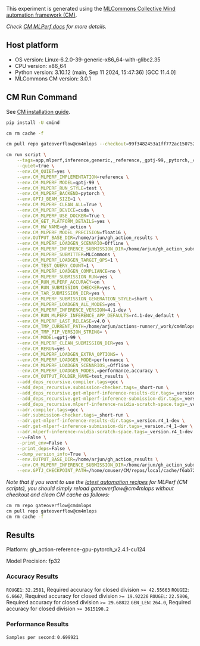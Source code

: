 This experiment is generated using the [MLCommons Collective Mind automation framework (CM)](https://github.com/mlcommons/cm4mlops).

*Check [CM MLPerf docs](https://docs.mlcommons.org/inference) for more details.*

## Host platform

* OS version: Linux-6.2.0-39-generic-x86_64-with-glibc2.35
* CPU version: x86_64
* Python version: 3.10.12 (main, Sep 11 2024, 15:47:36) [GCC 11.4.0]
* MLCommons CM version: 3.0.1

## CM Run Command

See [CM installation guide](https://docs.mlcommons.org/inference/install/).

```bash
pip install -U cmind

cm rm cache -f

cm pull repo gateoverflow@cm4mlops --checkout=99f3482453a1ff772ac1507521a7bb187393f89c

cm run script \
	--tags=app,mlperf,inference,generic,_reference,_gptj-99,_pytorch,_cuda,_test,_r4.1-dev_default,_float16,_offline \
	--quiet=true \
	--env.CM_QUIET=yes \
	--env.CM_MLPERF_IMPLEMENTATION=reference \
	--env.CM_MLPERF_MODEL=gptj-99 \
	--env.CM_MLPERF_RUN_STYLE=test \
	--env.CM_MLPERF_BACKEND=pytorch \
	--env.GPTJ_BEAM_SIZE=1 \
	--env.CM_MLPERF_CLEAN_ALL=True \
	--env.CM_MLPERF_DEVICE=cuda \
	--env.CM_MLPERF_USE_DOCKER=True \
	--env.CM_GET_PLATFORM_DETAILS=yes \
	--env.CM_HW_NAME=gh_action \
	--env.CM_MLPERF_MODEL_PRECISION=float16 \
	--env.OUTPUT_BASE_DIR=/home/arjun/gh_action_results \
	--env.CM_MLPERF_LOADGEN_SCENARIO=Offline \
	--env.CM_MLPERF_INFERENCE_SUBMISSION_DIR=/home/arjun/gh_action_submissions \
	--env.CM_MLPERF_SUBMITTER=MLCommons \
	--env.CM_MLPERF_LOADGEN_TARGET_QPS=1 \
	--env.CM_TEST_QUERY_COUNT=1 \
	--env.CM_MLPERF_LOADGEN_COMPLIANCE=no \
	--env.CM_MLPERF_SUBMISSION_RUN=yes \
	--env.CM_RUN_MLPERF_ACCURACY=on \
	--env.CM_RUN_SUBMISSION_CHECKER=yes \
	--env.CM_TAR_SUBMISSION_DIR=yes \
	--env.CM_MLPERF_SUBMISSION_GENERATION_STYLE=short \
	--env.CM_MLPERF_LOADGEN_ALL_MODES=yes \
	--env.CM_MLPERF_INFERENCE_VERSION=4.1-dev \
	--env.CM_RUN_MLPERF_INFERENCE_APP_DEFAULTS=r4.1-dev_default \
	--env.CM_MLPERF_LAST_RELEASE=v4.0 \
	--env.CM_TMP_CURRENT_PATH=/home/arjun/actions-runner/_work/cm4mlops/cm4mlops \
	--env.CM_TMP_PIP_VERSION_STRING= \
	--env.CM_MODEL=gptj-99 \
	--env.CM_MLPERF_CLEAN_SUBMISSION_DIR=yes \
	--env.CM_RERUN=yes \
	--env.CM_MLPERF_LOADGEN_EXTRA_OPTIONS= \
	--env.CM_MLPERF_LOADGEN_MODE=performance \
	--env.CM_MLPERF_LOADGEN_SCENARIOS,=Offline \
	--env.CM_MLPERF_LOADGEN_MODES,=performance,accuracy \
	--env.CM_OUTPUT_FOLDER_NAME=test_results \
	--add_deps_recursive.compiler.tags=gcc \
	--add_deps_recursive.submission-checker.tags=_short-run \
	--add_deps_recursive.get-mlperf-inference-results-dir.tags=_version.r4_1-dev \
	--add_deps_recursive.get-mlperf-inference-submission-dir.tags=_version.r4_1-dev \
	--add_deps_recursive.mlperf-inference-nvidia-scratch-space.tags=_version.r4_1-dev \
	--adr.compiler.tags=gcc \
	--adr.submission-checker.tags=_short-run \
	--adr.get-mlperf-inference-results-dir.tags=_version.r4_1-dev \
	--adr.get-mlperf-inference-submission-dir.tags=_version.r4_1-dev \
	--adr.mlperf-inference-nvidia-scratch-space.tags=_version.r4_1-dev \
	--v=False \
	--print_env=False \
	--print_deps=False \
	--dump_version_info=True \
	--env.OUTPUT_BASE_DIR=/home/arjun/gh_action_results \
	--env.CM_MLPERF_INFERENCE_SUBMISSION_DIR=/home/arjun/gh_action_submissions \
	--env.GPTJ_CHECKPOINT_PATH=/home/cmuser/CM/repos/local/cache/f6ab729f2dca49d9/checkpoint/checkpoint-final
```
*Note that if you want to use the [latest automation recipes](https://docs.mlcommons.org/inference) for MLPerf (CM scripts),
 you should simply reload gateoverflow@cm4mlops without checkout and clean CM cache as follows:*

```bash
cm rm repo gateoverflow@cm4mlops
cm pull repo gateoverflow@cm4mlops
cm rm cache -f

```

## Results

Platform: gh_action-reference-gpu-pytorch_v2.4.1-cu124

Model Precision: fp32

### Accuracy Results 
`ROUGE1`: `32.2581`, Required accuracy for closed division `>= 42.55663`
`ROUGE2`: `6.6667`, Required accuracy for closed division `>= 19.92226`
`ROUGEL`: `22.5806`, Required accuracy for closed division `>= 29.68822`
`GEN_LEN`: `264.0`, Required accuracy for closed division `>= 3615190.2`

### Performance Results 
`Samples per second`: `0.699921`
